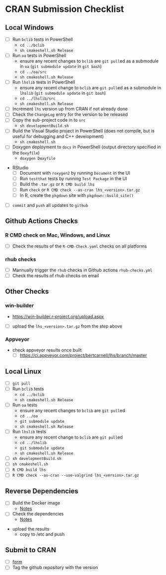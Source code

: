 # CRAN Submission Checklist

## Local Windows

- [ ] Run `bclib` tests in PowerShell
  - `cd ../bclib`
  - `sh cmakeshell.sh Release`
- [ ] Run `oa` tests in PowerShell
  - ensure any recent changes to `bclib` are `git pull`ed as a submodule in `oa` (`git submodule update` in `git bash`)
  - `cd ../oa/src`
  - `sh cmakeshell.sh Release`
- [ ] Run `lhslib` tests in PowerShell
  - ensure any recent change to `bclib` are `git pull`ed as a submodule in `lhslib` (`git submodule update` in `git bash`)
  - `cd ../lhslib/src`
  - `sh cmakeshell.sh Release`
- [ ] Increment `lhs` version up from CRAN if not already done
- [ ] Check the `ChangeLog` entry for the version to be released
- [ ] Copy the sub-project code in to `src`
  - `sh developmentBuild.sh`
- [ ] Build the Visual Studio project in PowerShell (does not compile, but is useful for debugging and C++ development)
  - `sh cmakeshell.sh`
- [ ] Doxygen deployment to `docs` in PowerShell (output directory specified in the `Doxyfile`)
  - `doxygen Doxyfile`
- RStudio
  - [ ] Document with `roxygen2` by running `Document` in the UI
  - [ ] Run `testthat` tests by running `Test Package` in the UI
  - [ ] Build the `.tar.gz` or `R CMD build lhs`
  - [ ] Run `check` or `R CMD check --as-cran lhs_<version>.tar.gz`
  - [ ] In R, create the `pkgdown` site with `pkgdown::build_site()`
- [ ] `commit` and `push` all updates to `github`

## Github Actions Checks

### R CMD check on Mac, Windows, and Linux

- [ ] Check the results of the `R-CMD-Check.yaml` checks on all platforms

### rhub checks

- [ ] Mannually trigger the `rhub` checks in Github actions `rhub-checks.yml`
- [ ] Check the results of rhub checks on email

## Other Checks

### win-builder

- https://win-builder.r-project.org/upload.aspx
- [ ] upload the `lhs_<version>.tar.gz` from the step above

### Appveyor

- check appveyor results once built
  - [ ] https://ci.appveyor.com/project/bertcarnell/lhs/branch/master

## Local Linux

- [ ] `git pull`
- [ ] Run `bclib` tests
  - `cd ../bclib`
  - `sh cmakeshell.sh Release`
- [ ] Run `oa` tests
  - ensure any recent changes to `bclib` are `git pull`ed
  - `cd ../oa`
  - `git submodule update`
  - `sh cmakeshell.sh Release`
- [ ] Run `lhslib` tests
  - ensure any recent change to `bclib` are `git pull`ed
  - `cd ../lhslib`
  - `git submodule update`
  - `sh cmakeshell.sh Release`
- [ ] `sh developmentBuild.sh`
- [ ] `sh cmakeshell.sh`
- [ ] `R CMD build lhs`
- [ ] `R CMD check --as-cran --use-valgrind lhs_<version>.tar.gz`

## Reverse Dependencies

- [ ] Build the Docker image
  - [Notes](notes.md)
- [ ] Check the dependencies
  - [Notes](notes.md)
- upload the results
  - copy to /etc and push 

## Submit to CRAN

- [ ] [form](https://cran.r-project.org/submit.html)
- [ ] Tag the github repository with the version
